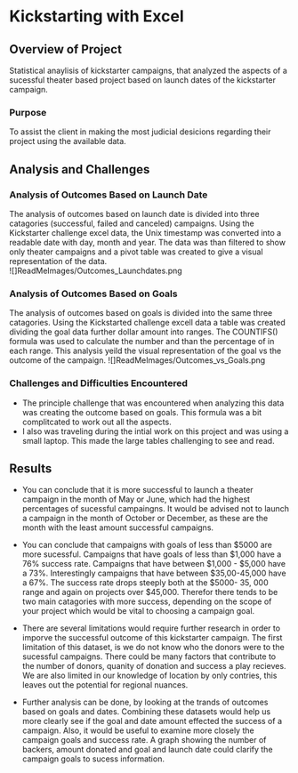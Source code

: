 # **Kickstarting with Excel**

## Overview of Project
Statistical anaylisis of kickstarter campaigns, that analyzed the aspects of a sucessful theater based project based on launch dates of the kickstarter campaign.  
### Purpose
To assist the client in making the most judicial desicions regarding their project using the available data. 
## Analysis and Challenges

### Analysis of Outcomes Based on Launch Date
The analysis of outcomes based on launch date is divided into three catagories (successful, failed and canceled) campaigns. Using the Kickstarter challenge excel data, the Unix timestamp was converted into a readable date with day, month and year. The data was than filtered to show only theater campaigns and a pivot table was created to give a visual representation of the data.  
![]ReadMeImages/Outcomes_Launchdates.png

### Analysis of Outcomes Based on Goals
The analysis of outcomes based on goals is divided into the same three catagories. Using the Kickstarted challenge excell data a table was created dividing the goal data further dollar amount into ranges. The COUNTIFS() formula was used to calculate the number and than the percentage of in each range. This analysis yeild the visual representation of the goal vs the outcome of the campaign. 
![]ReadMeImages/Outcomes_vs_Goals.png

### Challenges and Difficulties Encountered
- The principle challenge that was encountered when analyzing this data was creating the outcome based on goals. This formula was a bit complitcated to work out all the aspects. 
- I also was traveling during the intial work on this project and was using a small laptop. This made the large tables challenging to see and read. 

## Results

- You can conclude that it is more successful to launch a theater campaign in the month of May or June, which had the highest percentages of sucessful campaingns. It would be advised not to launch a campaign in the month of October or December, as these are the month with the least amount successful campaigns. 

- You can conclude that campaigns with goals of less than $5000 are more sucessful. Campaigns that have goals of less than $1,000 have a 76% success rate. Campaigns that have between $1,000 - $5,000 have a 73%.  Interestingly campaigns that have between $35,00-45,000 have a 67%. The success rate drops steeply both at the $5000- 35, 000 range and again on projects over $45,000. Therefor there tends to be two main catagories with more success, depending on the scope of your project which would be vital to choosing a campaign goal. 

- There are several limitations would require further research in order to imporve the successful outcome of this kickstarter campaign. The first limitation of this dataset, is we do not know who the donors were to the sucessful campaigns. There could be many factors that contribute to the number of donors, quanity of donation and success a play recieves. We are also limited in our knowledge of location by only contries, this leaves out the potential for regional nuances.  

- Further analysis can be done, by looking at the trands of outcomes based on goals and dates. Combining these datasets would help us more clearly see if the goal and date amount effected the success of a campaign.  Also, it would be useful to examine more closely the campaign goals and success rate. A graph showing the number of backers, amount donated and goal and launch date could clarify the campaign goals to sucess information. 
